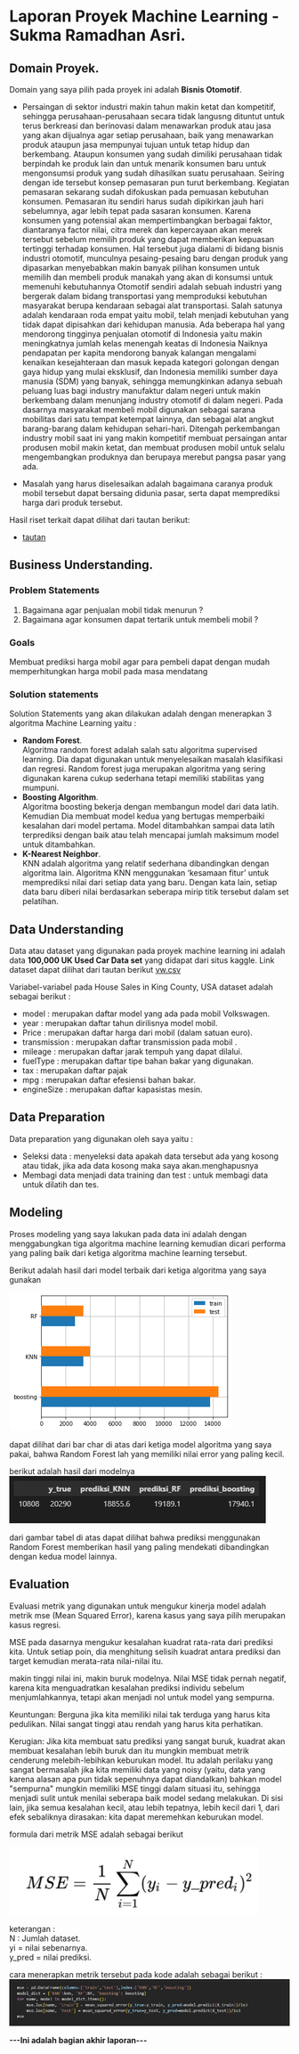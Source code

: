 # Laporan Proyek Machine Learning - Sukma Ramadhan Asri.

## Domain Proyek.

Domain yang saya pilih pada proyek ini adalah **Bisnis Otomotif**.

- Persaingan di sektor industri makin tahun makin ketat dan kompetitif, sehingga perusahaan-perusahaan secara tidak langusng dituntut untuk terus berkreasi dan berinovasi dalam menawarkan produk atau jasa yang akan dijualnya
  agar setiap perusahaan, baik yang menawarkan produk ataupun jasa mempunyai tujuan untuk tetap hidup dan berkembang. Ataupun konsumen yang sudah dimiliki perusahaan tidak berpindah ke produk lain dan untuk menarik konsumen baru untuk
  mengonsumsi produk yang sudah dihasilkan suatu perusahaan. Seiring dengan ide tersebut konsep pemasaran pun turut berkembang. Kegiatan pemasaran sekarang sudah difokuskan pada pemuasan kebutuhan konsumen. Pemasaran itu sendiri
  harus sudah dipikirkan jauh hari sebelumnya, agar lebih tepat pada sasaran konsumen. Karena konsumen yang potensial akan mempertimbangkan berbagai faktor, diantaranya factor nilai, citra merek dan kepercayaan akan merek tersebut
  sebelum memilih produk yang dapat memberikan kepuasan tertinggi terhadap konsumen. Hal tersebut juga dialami di bidang bisnis industri otomotif, munculnya pesaing-pesaing baru dengan produk yang dipasarkan menyebabkan makin banyak pilihan konsumen untuk memilih dan membeli produk manakah yang akan di konsumsi untuk memenuhi kebutuhannya Otomotif sendiri adalah sebuah industri yang bergerak dalam bidang transportasi yang memproduksi kebutuhan masyarakat berupa kendaraan sebagai
  alat transportasi. Salah satunya adalah kendaraan roda empat yaitu mobil, telah menjadi kebutuhan yang tidak dapat dipisahkan dari kehidupan manusia. Ada beberapa hal yang mendorong tingginya penjualan otomotif di Indonesia yaitu
  makin meningkatnya jumlah kelas menengah keatas di Indonesia Naiknya pendapatan per kapita mendorong banyak kalangan mengalami kenaikan kesejahteraan dan masuk kepada kategori golongan dengan gaya hidup yang mulai eksklusif, dan Indonesia memiliki sumber daya manusia (SDM) yang banyak, sehingga memungkinkan adanya sebuah peluang luas bagi industry manufaktur dalam negeri untuk makin berkembang dalam menunjang industry otomotif di dalam negeri. Pada dasarnya masyarakat membeli mobil digunakan sebagai sarana mobilitas dari satu tempat ketempat lainnya, dan sebagai alat angkut barang-barang dalam
  kehidupan sehari-hari. Ditengah perkembangan industry mobil saat ini yang makin kompetitif membuat persaingan antar produsen mobil makin ketat, dan membuat produsen mobil untuk selalu mengembangkan produknya dan berupaya merebut pangsa pasar yang ada.

- Masalah yang harus diselesaikan adalah bagaimana caranya produk mobil tersebut dapat bersaing didunia pasar, serta dapat memprediksi harga dari produk tersebut.

Hasil riset terkait dapat dilihat dari tautan berikut:

- [tautan](http://repository.unpas.ac.id/41755/4/7.%20BAB%201.pdf)

## Business Understanding.

### Problem Statements

1. Bagaimana agar penjualan mobil tidak menurun ?
2. Bagaimana agar konsumen dapat tertarik untuk membeli mobil ?

### Goals

Membuat prediksi harga mobil agar para pembeli dapat dengan mudah memperhitungkan harga mobil pada masa mendatang

### Solution statements

Solution Statements yang akan dilakukan adalah dengan menerapkan 3 algoritma Machine Learning yaitu :

- **Random Forest**.<br>
  Algoritma random forest adalah salah satu algoritma supervised learning. Dia dapat digunakan untuk menyelesaikan masalah klasifikasi dan regresi. Random forest juga merupakan algoritma yang sering digunakan karena cukup sederhana tetapi memiliki stabilitas yang mumpuni.
- **Boosting Algorithm**.<br>
  Algoritma boosting bekerja dengan membangun model dari data latih. Kemudian Dia membuat model kedua yang bertugas memperbaiki kesalahan dari model pertama. Model ditambahkan sampai data latih terprediksi dengan baik atau telah mencapai jumlah maksimum model untuk ditambahkan.
- **K-Nearest Neighbor**.<br>
  KNN adalah algoritma yang relatif sederhana dibandingkan dengan algoritma lain. Algoritma KNN menggunakan ‘kesamaan fitur’ untuk memprediksi nilai dari setiap data yang baru. Dengan kata lain, setiap data baru diberi nilai berdasarkan seberapa mirip titik tersebut dalam set pelatihan.

## Data Understanding

Data atau dataset yang digunakan pada proyek machine learning ini adalah data **100,000 UK Used Car Data set** yang didapat dari situs kaggle. Link dataset dapat dilihat dari tautan berikut [vw.csv](https://www.kaggle.com/adityadesai13/used-car-dataset-ford-and-mercedes?select=vw.csv)

Variabel-variabel pada House Sales in King County, USA dataset adalah sebagai berikut :

- model : merupakan daftar model yang ada pada mobil Volkswagen.
- year : merupakan daftar tahun dirilisnya model mobil.
- Price : merupakan daftar harga dari mobil (dalam satuan euro).
- transmission : merupakan daftar transmission pada mobil .
- mileage : merupakan daftar jarak tempuh yang dapat dilalui.
- fuelType : merupakan daftar tipe bahan bakar yang digunakan.
- tax : merupakan daftar pajak
- mpg : merupakan daftar efesiensi bahan bakar.
- engineSize : merupakan daftar kapasistas mesin.

## Data Preparation

Data preparation yang digunakan oleh saya yaitu :

- Seleksi data : menyeleksi data apakah data tersebut ada yang kosong atau tidak, jika ada data kosong maka saya akan.menghapusnya
- Membagi data menjadi data training dan test : untuk membagi data untuk dilatih dan tes.

## Modeling

Proses modeling yang saya lakukan pada data ini adalah dengan menggabungkan tiga algoritma machine learning kemudian dicari performa yang paling baik dari ketiga algoritma machine learning tersebut.

Berikut adalah hasil dari model terbaik dari ketiga algoritma yang saya gunakan

![Bar chart](https://raw.githubusercontent.com/onedayxzn/submission_file/master/output.png)

dapat dilihat dari bar char di atas dari ketiga model algoritma yang saya pakai, bahwa Random Forest lah yang memiliki nilai error yang paling kecil.

berikut adalah hasil dari modelnya  
![hasil model predisi](https://raw.githubusercontent.com/onedayxzn/submission_file/master/SharedScreenshot.jpg)

dari gambar tabel di atas dapat dilihat bahwa prediksi menggunakan Random Forest memberikan hasil yang paling mendekati dibandingkan dengan kedua model lainnya.

## Evaluation

Evaluasi metrik yang digunakan untuk mengukur kinerja model adalah metrik mse (Mean Squared Error), karena kasus yang saya pilih merupakan kasus regresi.

MSE pada dasarnya mengukur kesalahan kuadrat rata-rata dari prediksi kita. Untuk setiap poin, dia menghitung selisih kuadrat antara prediksi dan target kemudian merata-rata nilai-nilai itu.

makin tinggi nilai ini, makin buruk modelnya. Nilai MSE tidak pernah negatif, karena kita menguadratkan kesalahan prediksi individu sebelum menjumlahkannya, tetapi akan menjadi nol untuk model yang sempurna.

Keuntungan: Berguna jika kita memiliki nilai tak terduga yang harus kita pedulikan. Nilai sangat tinggi atau rendah yang harus kita perhatikan.<br>

Kerugian: Jika kita membuat satu prediksi yang sangat buruk, kuadrat akan membuat kesalahan lebih buruk dan itu mungkin membuat metrik cenderung melebih-lebihkan keburukan model. Itu adalah perilaku yang sangat bermasalah jika kita memiliki data yang noisy (yaitu, data yang karena alasan apa pun tidak sepenuhnya dapat diandalkan) bahkan model "sempurna" mungkin memiliki MSE tinggi dalam situasi itu, sehingga menjadi sulit untuk menilai seberapa baik model sedang melakukan. Di sisi lain, jika semua kesalahan kecil, atau lebih tepatnya, lebih kecil dari 1, dari efek sebaliknya dirasakan: kita dapat meremehkan keburukan model.

formula dari metrik MSE adalah sebagai berikut

![formula metrik MSE](https://raw.githubusercontent.com/onedayxzn/submission_file/master/2021071619431112f1106e20559e77c855cea11d1b1479.jpeg)

keterangan : <br>
N : Jumlah dataset. <br>
yi = nilai sebenarnya.<br>
y_pred = nilai prediksi.<br>

cara menerapkan metrik tersebut pada kode adalah sebagai berikut :
![kode mse](https://raw.githubusercontent.com/onedayxzn/submission_file/master/SharedScreenshot1.jpg)

**---Ini adalah bagian akhir laporan---**
